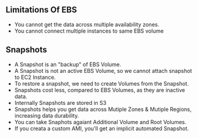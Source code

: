 ## Limitations Of EBS

- You cannot get the data across multiple availability zones.
- You cannot connect multiple instances to same EBS volume

## Snapshots

- A Snapshot is an "backup" of EBS Volume.
- A Snapshot is not an active EBS Volume, so we cannot attach snapshot to EC2 Instance.
- To restore a snapshot, we need to create Volumes from the Snapshot.
- Snapshots cost less, compared to EBS Volumes, as they are inactive data.
- Internally Snapshots are stored in S3
- Snapshots helps you get data across Mutiple Zones & Mutiple Regions, increasing data durability.
- You can take Snaphots agaiant Additional Volume and Root Volumes.
- If you creata a custom AMI, you'll get an implicit automated Snapshot.
